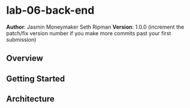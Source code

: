 # lab-06-back-end

**Author**: Jasmin Moneymaker Seth Ripman
**Version**: 1.0.0 (increment the patch/fix version number if you make more commits past your first submission)

## Overview
<!-- Provide a high level overview of what this application is and why you are building it, beyond the fact that it's an assignment for this class. (i.e. What's your problem domain?) -->

## Getting Started
<!-- What are the steps that a developer user must take in order to build this app on their own machine and get it running? -->

## Architecture

<!-- To the best of your ability, provide a detailed description of the application design. What technologies (languages, libraries, etc) you're using, and any other relevant design information. The audience would be a new developer user to the project -->

